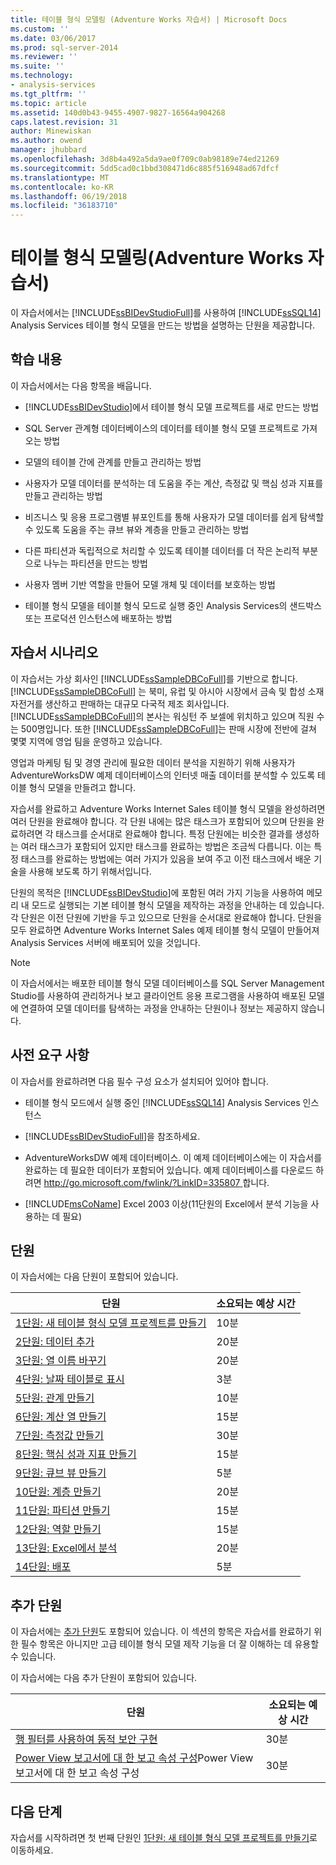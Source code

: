 ```yaml
---
title: 테이블 형식 모델링 (Adventure Works 자습서) | Microsoft Docs
ms.custom: ''
ms.date: 03/06/2017
ms.prod: sql-server-2014
ms.reviewer: ''
ms.suite: ''
ms.technology:
- analysis-services
ms.tgt_pltfrm: ''
ms.topic: article
ms.assetid: 140d0b43-9455-4907-9827-16564a904268
caps.latest.revision: 31
author: Minewiskan
ms.author: owend
manager: jhubbard
ms.openlocfilehash: 3d8b4a492a5da9ae0f709c0ab98189e74ed21269
ms.sourcegitcommit: 5dd5cad0c1bbd308471d6c885f516948ad67dfcf
ms.translationtype: MT
ms.contentlocale: ko-KR
ms.lasthandoff: 06/19/2018
ms.locfileid: "36183710"
---
```

# <a name="tabular-modeling-adventure-works-tutorial"></a>테이블 형식 모델링(Adventure Works 자습서)
  이 자습서에서는 [!INCLUDE[ssBIDevStudioFull](../includes/ssbidevstudiofull-md.md)]를 사용하여 [!INCLUDE[ssSQL14](../includes/sssql14-md.md)] Analysis Services 테이블 형식 모델을 만드는 방법을 설명하는 단원을 제공합니다.  
  
## <a name="what-you-will-learn"></a>학습 내용  
 이 자습서에서는 다음 항목을 배웁니다.  
  
-   [!INCLUDE[ssBIDevStudio](../includes/ssbidevstudio-md.md)]에서 테이블 형식 모델 프로젝트를 새로 만드는 방법  
  
-   SQL Server 관계형 데이터베이스의 데이터를 테이블 형식 모델 프로젝트로 가져오는 방법  
  
-   모델의 테이블 간에 관계를 만들고 관리하는 방법  
  
-   사용자가 모델 데이터를 분석하는 데 도움을 주는 계산, 측정값 및 핵심 성과 지표를 만들고 관리하는 방법  
  
-   비즈니스 및 응용 프로그램별 뷰포인트를 통해 사용자가 모델 데이터를 쉽게 탐색할 수 있도록 도움을 주는 큐브 뷰와 계층을 만들고 관리하는 방법  
  
-   다른 파티션과 독립적으로 처리할 수 있도록 테이블 데이터를 더 작은 논리적 부분으로 나누는 파티션을 만드는 방법  
  
-   사용자 멤버 기반 역할을 만들어 모델 개체 및 데이터를 보호하는 방법  
  
-   테이블 형식 모델을 테이블 형식 모드로 실행 중인 Analysis Services의 샌드박스 또는 프로덕션 인스턴스에 배포하는 방법  
  
## <a name="tutorial-scenario"></a>자습서 시나리오  
 이 자습서는 가상 회사인 [!INCLUDE[ssSampleDBCoFull](../includes/sssampledbcofull-md.md)]를 기반으로 합니다. [!INCLUDE[ssSampleDBCoFull](../includes/sssampledbcofull-md.md)] 는 북미, 유럽 및 아시아 시장에서 금속 및 합성 소재 자전거를 생산하고 판매하는 대규모 다국적 제조 회사입니다. [!INCLUDE[ssSampleDBCoFull](../includes/sssampledbcofull-md.md)]의 본사는 워싱턴 주 보셀에 위치하고 있으며 직원 수는 500명입니다. 또한 [!INCLUDE[ssSampleDBCoFull](../includes/sssampledbcofull-md.md)]는 판매 시장에 전반에 걸쳐 몇몇 지역에 영업 팀을 운영하고 있습니다.  
  
 영업과 마케팅 팀 및 경영 관리에 필요한 데이터 분석을 지원하기 위해 사용자가 AdventureWorksDW 예제 데이터베이스의 인터넷 매출 데이터를 분석할 수 있도록 테이블 형식 모델을 만들려고 합니다.  
  
 자습서를 완료하고 Adventure Works Internet Sales 테이블 형식 모델을 완성하려면 여러 단원을 완료해야 합니다. 각 단원 내에는 많은 태스크가 포함되어 있으며 단원을 완료하려면 각 태스크를 순서대로 완료해야 합니다. 특정 단원에는 비슷한 결과를 생성하는 여러 태스크가 포함되어 있지만 태스크를 완료하는 방법은 조금씩 다릅니다. 이는 특정 태스크를 완료하는 방법에는 여러 가지가 있음을 보여 주고 이전 태스크에서 배운 기술을 사용해 보도록 하기 위해서입니다.  
  
 단원의 목적은 [!INCLUDE[ssBIDevStudio](../includes/ssbidevstudio-md.md)]에 포함된 여러 가지 기능을 사용하여 메모리 내 모드로 실행되는 기본 테이블 형식 모델을 제작하는 과정을 안내하는 데 있습니다. 각 단원은 이전 단원에 기반을 두고 있으므로 단원을 순서대로 완료해야 합니다. 단원을 모두 완료하면 Adventure Works Internet Sales 예제 테이블 형식 모델이 만들어져 Analysis Services 서버에 배포되어 있을 것입니다.  
  
> [!NOTE]  
>  이 자습서에서는 배포한 테이블 형식 모델 데이터베이스를 SQL Server Management Studio를 사용하여 관리하거나 보고 클라이언트 응용 프로그램을 사용하여 배포된 모델에 연결하여 모델 데이터를 탐색하는 과정을 안내하는 단원이나 정보는 제공하지 않습니다.  
  
## <a name="prerequisites"></a>사전 요구 사항  
 이 자습서를 완료하려면 다음 필수 구성 요소가 설치되어 있어야 합니다.  
  
-   테이블 형식 모드에서 실행 중인 [!INCLUDE[ssSQL14](../includes/sssql14-md.md)] Analysis Services 인스턴스  
  
-   [!INCLUDE[ssBIDevStudioFull](../includes/ssbidevstudiofull-md.md)]을 참조하세요.  
  
-   AdventureWorksDW 예제 데이터베이스. 이 예제 데이터베이스에는 이 자습서를 완료하는 데 필요한 데이터가 포함되어 있습니다. 예제 데이터베이스를 다운로드 하려면 [ http://go.microsoft.com/fwlink/?LinkID=335807 ](http://go.microsoft.com/fwlink/?LinkID=335807)합니다.  
  
-   [!INCLUDE[msCoName](../includes/msconame-md.md)] Excel 2003 이상(11단원의 Excel에서 분석 기능을 사용하는 데 필요)  
  
## <a name="lessons"></a>단원  
 이 자습서에는 다음 단원이 포함되어 있습니다.  
  
|단원|소요되는 예상 시간|  
|------------|--------------------------------|  
|[1단원: 새 테이블 형식 모델 프로젝트를 만들기](lesson-1-create-a-new-tabular-model-project.md)|10분|  
|[2단원: 데이터 추가](lesson-2-add-data.md)|20분|  
|[3단원: 열 이름 바꾸기](rename-columns.md)|20분|  
|[4단원: 날짜 테이블로 표시](lesson-3-mark-as-date-table.md)|3분|  
|[5단원: 관계 만들기](lesson-4-create-relationships.md)|10분|  
|[6단원: 계산 열 만들기](lesson-5-create-calculated-columns.md)|15분|  
|[7단원: 측정값 만들기](lesson-6-create-measures.md)|30분|  
|[8단원: 핵심 성과 지표 만들기](lesson-7-create-key-performance-indicators.md)|15분|  
|[9단원: 큐브 뷰 만들기](lesson-8-create-perspectives.md)|5분|  
|[10단원: 계층 만들기](lesson-9-create-hierarchies.md)|20분|  
|[11단원: 파티션 만들기](lesson-10-create-partitions.md)|15분|  
|[12단원: 역할 만들기](lesson-11-create-roles.md)|15분|  
|[13단원: Excel에서 분석](lesson-12-analyze-in-excel.md)|20분|  
|[14단원: 배포](lesson-13-deploy.md)|5분|  
  
## <a name="supplemental-lessons"></a>추가 단원  
 이 자습서에는 [추가 단원](../tutorials/supplemental-lessons.md)도 포함되어 있습니다. 이 섹션의 항목은 자습서를 완료하기 위한 필수 항목은 아니지만 고급 테이블 형식 모델 제작 기능을 더 잘 이해하는 데 유용할 수 있습니다.  
  
 이 자습서에는 다음 추가 단원이 포함되어 있습니다.  
  
|단원|소요되는 예상 시간|  
|------------|--------------------------------|  
|[행 필터를 사용하여 동적 보안 구현](../tutorials/implement-dynamic-security-by-using-row-filters.md)|30분|  
|[Power View 보고서에 대 한 보고 속성 구성](supplemental-lesson-configure-reporting-properties-for-power-view-reports.md)Power View 보고서에 대 한 보고 속성 구성|30분|  
  
## <a name="next-step"></a>다음 단계  
 자습서를 시작하려면 첫 번째 단원인 [1단원: 새 테이블 형식 모델 프로젝트를 만들기](lesson-1-create-a-new-tabular-model-project.md)로 이동하세요.  
  
  